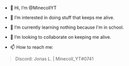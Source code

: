 - 👋 Hi, I’m @MinecollYT
- 👀 I’m interested in doing stuff that keeps me alive.
- 🌱 I’m currently learning nothing because I'm in school.
- 💞️ I’m looking to collaborate on keeping me alive.

- 📫 How to reach me:
> Discord: Jonas L. | Minecoll_YT#0741
